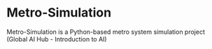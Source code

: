 # Metro-Simulation
Metro-Simulation is a Python-based metro system simulation project (Global AI Hub - Introduction to AI)
